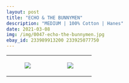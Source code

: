 ```yaml
---
layout: post
title: "ECHO & THE BUNNYMEN"
description: "MEDIUM | 100% Cotton | Hanes"
date: 2021-03-08
img: /img/0047-echo-the-bunnymen.jpg
ebay_id: 233989913200 233925077750
---
```




<table style="width:100%;"><tr><td style="vertical-align:top;">
      <figure class="tmblr-full" data-orig-height="2048" data-orig-width="1365" data-orig-src="https://concertshirts.netlify.app/shirts/0047/0047-01.jpg"><img src="https://64.media.tumblr.com/6a8515f35cb39fa5455ba50d8d06373c/c364faf2b15dd986-73/s540x810/fc7d3babce99eed0c3a6875d6401d5693cd3a9e1.jpg" data-orig-height="2048" data-orig-width="1365" data-orig-src="https://concertshirts.netlify.app/shirts/0047/0047-01.jpg"/></figure></td>
    <td style="vertical-align:top;">
      <figure class="tmblr-full" data-orig-height="2048" data-orig-width="1365" data-orig-src="https://concertshirts.netlify.app/shirts/0047/0047-02.jpg"><img src="https://64.media.tumblr.com/2700f2e95081f3e722c1cadc9af26b23/c364faf2b15dd986-82/s540x810/c00dbc80a97ae86dd9bc71e6507f8d215a991921.jpg" data-orig-height="2048" data-orig-width="1365" data-orig-src="https://concertshirts.netlify.app/shirts/0047/0047-02.jpg"/></figure></td>
  </tr></table>

